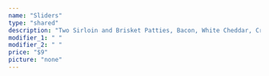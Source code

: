 ```yaml
---
name: "Sliders"
type: "shared"
description: "Two Sirloin and Brisket Patties, Bacon, White Cheddar, Crispy Onion Strips, Lettuce, and Avocado."
modifier_1: " "
modifier_2: " "
price: "$9"
picture: "none"
---
```

